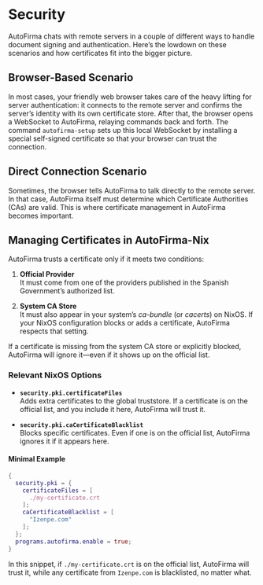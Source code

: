 # Security

AutoFirma chats with remote servers in a couple of different ways to handle document signing and authentication. Here’s the lowdown on these scenarios and how certificates fit into the bigger picture.

## Browser-Based Scenario

In most cases, your friendly web browser takes care of the heavy lifting for server authentication: it connects to the remote server and confirms the server’s identity with its own certificate store. After that, the browser opens a WebSocket to AutoFirma, relaying commands back and forth. The command `autofirma-setup` sets up this local WebSocket by installing a special self-signed certificate so that your browser can trust the connection.

## Direct Connection Scenario

Sometimes, the browser tells AutoFirma to talk directly to the remote server. In that case, AutoFirma itself must determine which Certificate Authorities (CAs) are valid. This is where certificate management in AutoFirma becomes important.

## Managing Certificates in AutoFirma-Nix

AutoFirma trusts a certificate only if it meets two conditions:

1. **Official Provider**  
   It must come from one of the providers published in the Spanish Government’s authorized list.

2. **System CA Store**  
   It must also appear in your system’s *ca-bundle* (or *cacerts*) on NixOS. If your NixOS configuration blocks or adds a certificate, AutoFirma respects that setting.

If a certificate is missing from the system CA store or explicitly blocked, AutoFirma will ignore it—even if it shows up on the official list.

### Relevant NixOS Options

- **`security.pki.certificateFiles`**  
  Adds extra certificates to the global truststore. If a certificate is on the official list, and you include it here, AutoFirma will trust it.

- **`security.pki.caCertificateBlacklist`**  
  Blocks specific certificates. Even if one is on the official list, AutoFirma ignores it if it appears here.

#### Minimal Example

```nix
{
  security.pki = {
    certificateFiles = [
      ./my-certificate.crt
    ];
    caCertificateBlacklist = [
      "Izenpe.com"
    ];
  };
  programs.autofirma.enable = true;
}
```

In this snippet, if `./my-certificate.crt` is on the official list, AutoFirma will trust it, while any certificate from `Izenpe.com` is blacklisted, no matter what.

